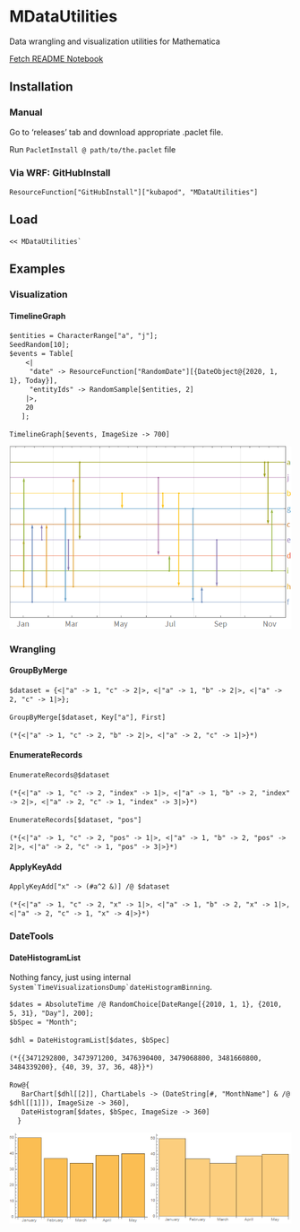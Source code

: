 # MDataUtilities

Data wrangling and visualization utilities for Mathematica

<a href=”src/README.nb” download>Fetch README Notebook</a>

## Installation

### Manual

Go to ‘releases’ tab and download appropriate .paclet file.
 
Run `PacletInstall @ path/to/the.paclet` file


### Via WRF: GitHubInstall

```
ResourceFunction["GitHubInstall"]["kubapod", "MDataUtilities"]
```

## Load

```
<< MDataUtilities`
```

## Examples

### Visualization

#### TimelineGraph

```
$entities = CharacterRange["a", "j"];
SeedRandom[10];
$events = Table[
    <|
     "date" -> ResourceFunction["RandomDate"][{DateObject@{2020, 1, 1}, Today}],
     "entityIds" -> RandomSample[$entities, 2] 
    |>, 
    20 
   ];

TimelineGraph[$events, ImageSize -> 700]

```

![1uwhd18g9wq7n](img/1uwhd18g9wq7n.png)

### Wrangling

#### GroupByMerge

```
$dataset = {<|"a" -> 1, "c" -> 2|>, <|"a" -> 1, "b" -> 2|>, <|"a" -> 2, "c" -> 1|>}; 
 
GroupByMerge[$dataset, Key["a"], First]

(*{<|"a" -> 1, "c" -> 2, "b" -> 2|>, <|"a" -> 2, "c" -> 1|>}*)
```

#### EnumerateRecords

```
EnumerateRecords@$dataset

(*{<|"a" -> 1, "c" -> 2, "index" -> 1|>, <|"a" -> 1, "b" -> 2, "index" -> 2|>, <|"a" -> 2, "c" -> 1, "index" -> 3|>}*)

EnumerateRecords[$dataset, "pos"]

(*{<|"a" -> 1, "c" -> 2, "pos" -> 1|>, <|"a" -> 1, "b" -> 2, "pos" -> 2|>, <|"a" -> 2, "c" -> 1, "pos" -> 3|>}*)
```

#### ApplyKeyAdd

```
ApplyKeyAdd["x" -> (#a^2 &)] /@ $dataset

(*{<|"a" -> 1, "c" -> 2, "x" -> 1|>, <|"a" -> 1, "b" -> 2, "x" -> 1|>, <|"a" -> 2, "c" -> 1, "x" -> 4|>}*)
```

### DateTools

#### DateHistogramList 

Nothing fancy, just using internal ``System`TimeVisualizationsDump`dateHistogramBinning``.

```
$dates = AbsoluteTime /@ RandomChoice[DateRange[{2010, 1, 1}, {2010, 5, 31}, "Day"], 200];
$bSpec = "Month"; 
 
$dhl = DateHistogramList[$dates, $bSpec]

(*{{3471292800, 3473971200, 3476390400, 3479068800, 3481660800, 3484339200}, {40, 39, 37, 36, 48}}*)

Row@{
   BarChart[$dhl[[2]], ChartLabels -> (DateString[#, "MonthName"] & /@ $dhl[[1]]), ImageSize -> 360], 
   DateHistogram[$dates, $bSpec, ImageSize -> 360] 
  }
```

![18vvdt4fv1wv3](img/18vvdt4fv1wv3.png)